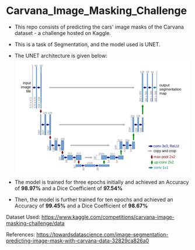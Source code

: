 # Carvana_Image_Masking_Challenge

- This repo consists of predicting the cars' image masks of the Carvana dataset - a challenge hosted on Kaggle.
- This is a task of Segmentation, and the model used is UNET. 
- The UNET architecture is given below: 
![alt text](https://github.com/213079003/Carvana_Masking_Challenge/blob/main/UNET.png)

- The model is trained for three epochs initially and achieved an Accuracy of **98.97%** and a Dice Coefficient of **97.54%**
- Then, the model is further trained for ten epochs and achieved an Accuracy of **99.45%** and a Dice Coefficient of **98.67%**

Dataset Used: https://www.kaggle.com/competitions/carvana-image-masking-challenge/data

References: https://towardsdatascience.com/image-segmentation-predicting-image-mask-with-carvana-data-32829ca826a0
